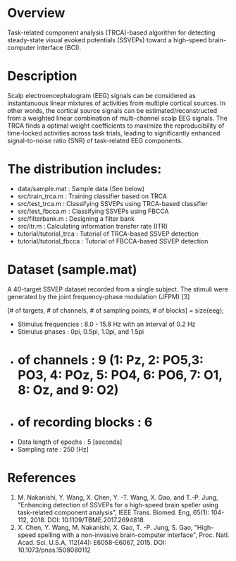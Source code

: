 # Overview
Task-related component analysis (TRCA)-based algorithm for detecting steady-state visual evoked potentials (SSVEPs) toward a high-speed brain-computer interface (BCI).

# Description
Scalp electroencephalogram (EEG) signals can be considered as instantanuous linear mixtures of activities from multiple cortical sources. In other words, the cortical source signals can be estimated/reconstructed from a weighted linear combination of multi-channel scalp EEG signals. The TRCA finds a optimal weight coefficients to maximize the reproducibility of time-locked activities across task trials, leading to significantly enhanced signal-to-noise ratio (SNR) of task-related EEG components. 

# The distribution includes:
* data/sample.mat           : Sample data (See below)
* src/train_trca.m          : Training classifier based on TRCA
* src/test_trca.m           : Classifying SSVEPs using TRCA-based classifier
* src/test_fbcca.m          : Classifying SSVEPs using FBCCA
* src/filterbank.m          : Designing a filter bank
* src/itr.m                 : Calculating information transfer rate (ITR)
* tutorial/tutorial_trca    : Tutorial of TRCA-based SSVEP detection
* tutorial/tutorial_fbcca   : Tutorial of FBCCA-based SSVEP detection

# Dataset (sample.mat)
A 40-target SSVEP dataset recorded from a single subject. The stimuli were generated by the joint frequency-phase modulation (JFPM) [3]

[# of targets, # of channels, # of sampling points, # of blocks] = size(eeg);

* Stimulus frequencies  : 8.0 - 15.8 Hz with an interval of 0.2 Hz
* Stimulus phases       : 0pi, 0.5pi, 1.0pi, and 1.5pi
* # of channels         : 9 (1: Pz, 2: PO5,3:  PO3, 4: POz, 5: PO4, 6: PO6, 7: O1, 8: Oz, and 9: O2)
* # of recording blocks : 6
* Data length of epochs : 5 [seconds]
* Sampling rate         : 250 [Hz]

# References
1. M. Nakanishi, Y. Wang, X. Chen, Y. -T. Wang, X. Gao, and T.-P. Jung, "Enhancing detection of SSVEPs for a high-speed brain speller using task-related component analysis", IEEE Trans. Biomed. Eng, 65(1): 104-112, 2018. 
   DOI: 10.1109/TBME.2017.2694818
2. X. Chen, Y. Wang, M. Nakanishi, X. Gao, T. -P. Jung, S. Gao, "High-speed spelling with a non-invasive brain-computer interface", Proc. Natl. Acad. Sci. U.S.A, 112(44): E6058-E6067, 2015.
   DOI: 10.1073/pnas.1508080112
